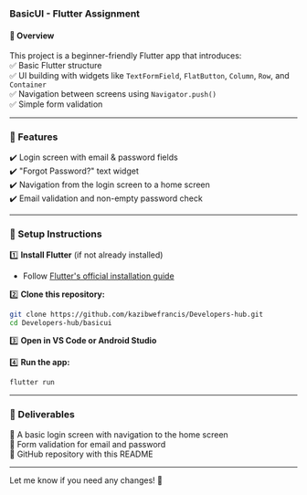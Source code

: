 
### **BasicUI - Flutter Assignment**  

#### **📌 Overview**  
This project is a beginner-friendly Flutter app that introduces:  
✅ Basic Flutter structure  
✅ UI building with widgets like `TextFormField`, `FlatButton`, `Column`, `Row`, and `Container`  
✅ Navigation between screens using `Navigator.push()`  
✅ Simple form validation  

---

### **📌 Features**  
✔️ Login screen with email & password fields  
✔️ "Forgot Password?" text widget  
✔️ Navigation from the login screen to a home screen  
✔️ Email validation and non-empty password check  

---

### **📌 Setup Instructions**  
1️⃣ **Install Flutter** (if not already installed)  
   - Follow [Flutter's official installation guide](https://flutter.dev/docs/get-started/install)  

2️⃣ **Clone this repository:**  
```sh
git clone https://github.com/kazibwefrancis/Developers-hub.git
cd Developers-hub/basicui
```

3️⃣ **Open in VS Code or Android Studio**  

4️⃣ **Run the app:**  
```sh
flutter run
```

---

### **📌 Deliverables**  
📂 A basic login screen with navigation to the home screen  
📂 Form validation for email and password  
📂 GitHub repository with this README  

---

Let me know if you need any changes! 🚀

